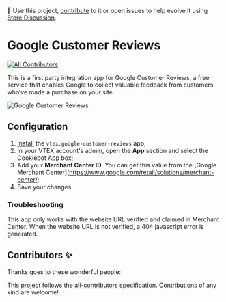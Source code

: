 📢 Use this project, [contribute](https://github.com/vtex-apps/google-customer-reviews) to it or open issues to help evolve it using [Store Discussion](https://github.com/vtex-apps/store-discussion).

# Google Customer Reviews

<!-- prettier-ignore-start -->
<!-- markdownlint-disable -->
<!-- ALL-CONTRIBUTORS-BADGE:START - Do not remove or modify this section -->
[![All Contributors](https://img.shields.io/badge/all_contributors-0-orange.svg?style=flat-square)](#contributors-)
<!-- ALL-CONTRIBUTORS-BADGE:END -->
<!-- markdownlint-enable -->
<!-- prettier-ignore-end -->

This is a first party integration app for Google Customer Reviews, a free service that enables Google to collect valuable feedback from customers who’ve made a purchase on your site.

![Google Customer Reviews](https://user-images.githubusercontent.com/284515/77967280-31500500-72bb-11ea-9e71-b3abf8d677df.png)

## Configuration

1. [Install](https://vtex.io/docs/recipes/store/installing-an-app) the `vtex.google-customer-reviews` app;
2. In your VTEX account's admin, open the **App** section and select the Cookiebot App box;
3. Add your **Merchant Center ID**. You can get this value from the [Google Merchant Center](https://www.google.com/retail/solutions/merchant-center/;
4. Save your changes.

### Troubleshooting

This app only works with the website URL verified and claimed in Merchant Center. When the website URL is not verified, a 404 javascript error is generated.

<!-- DOCS-IGNORE:start -->


## Contributors ✨

Thanks goes to these wonderful people:

<!-- ALL-CONTRIBUTORS-LIST:START - Do not remove or modify this section -->
<!-- prettier-ignore-start -->
<!-- markdownlint-disable -->
<!-- markdownlint-enable -->
<!-- prettier-ignore-end -->
<!-- ALL-CONTRIBUTORS-LIST:END -->

This project follows the [all-contributors](https://github.com/all-contributors/all-contributors) specification. Contributions of any kind are welcome!

<!-- DOCS-IGNORE:end -->



